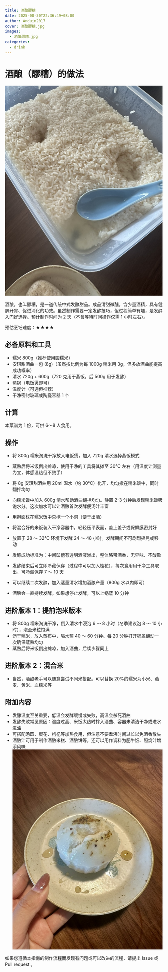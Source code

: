 ```yaml
---
title: 酒酿醪糟
date: 2025-08-30T22:36:49+08:00
author: Anduin2017
cover: 酒酿醪糟.jpg
images:
  - 酒酿醪糟.jpg
categories:
  - drink
---
```


# 酒酿（醪糟）的做法

![酒酿成品](./酒酿醪糟.jpeg)

酒酿，也叫醪糟，是一道传统中式发酵甜品。成品清甜微醺，含少量酒精，具有健脾开胃、促进消化的功效。虽然制作需要一定发酵技巧，但过程简单有趣，是发酵入门好选择。预计制作时间为 2 天（不含等待时间操作仅需 1 小时左右）。

预估烹饪难度：★★★★

## 必备原料和工具

- 糯米 800g（推荐使用圆糯米）
- 安琪甜酒曲一包 (8g)（虽然按比例为每 1000g 糯米用 3g，但多放酒曲能提高成功概率）
- 清水 720g + 600g（720 克用于蒸饭，后 500g 用于发酵）
- 蒸锅（电饭煲即可）
- 温度计（可选但推荐）
- 干净密封玻璃或陶瓷容器 1 个

## 计算

本菜谱为 1 份，可供 6～8 人食用。

## 操作

- 将 800g 糯米淘洗干净放入电饭煲，加入 720g 清水选择蒸饭模式
- 蒸熟后将米饭倒出摊凉，使用干净的工具将其摊至 30°C 左右（用温度计测量为宜，体感温热但不烫手）
- 将 8g 安琪甜酒曲用 20ml 温水（约 30°C）化开，均匀撒在糯米饭中，同时翻拌均匀
- 向糯米饭中加入 600g 清水帮助酒曲翻拌均匀。静置 2-3 分钟后发现糯米饭吸饱水分。这次加水可以让酒酿首次发酵便汤汁丰富
- 用擀面杖在糯米饭中央挖一个小洞（便于出酒）
- 将混合好的米饭装入干净容器中，轻轻压平表面，盖上盖子或保鲜膜密封好
- 放置于 28 ～ 32°C 环境下发酵 24 ～ 48 小时。发酵期间不可剧烈摇晃或移动
- 发酵成功标准为：中间凹槽有透明酒液渗出，整体略带酒香，无异味、不酸败
- 发酵结束后可立即冷藏保存（过程中可以加入桂花），每次食用用干净工具取出，可冷藏保存 7 ～ 10 天

- 可以继续二次发酵，加入适量清水增加酒酿产量（800g 水以内即可）
- 酒酿会一直持续发酵。如果想停止发酵，可以上锅蒸 10 分钟

## 进阶版本 1：提前泡米版本

- 将 800g 糯米淘洗干净，倒入清水中浸泡 6 ～ 8 小时（冬季建议泡 8 ～ 10 小时），泡至米粒饱满
- 沥干糯米，放入蒸布中，隔水蒸 40 ～ 60 分钟。每 20 分钟打开锅盖翻动一次确保蒸熟均匀
- 蒸熟后将米饭倒出摊凉，加入酒曲，后续步骤同上

## 进阶版本 2：混合米

- 当然，酒酿老手可以随意尝试不同米搭配。可以替换 20%的糯米为小米、燕麦、黄米、血糯米等

## 附加内容

- 发酵温度至关重要，低温会发酵缓慢或失败，高温会杀死酒曲
- 发酵失败常见原因：温度过高、米饭太热时拌入酒曲、容器未清洁干净或进水进油
- 可搭配汤圆、蛋花、枸杞等加热食用，但注意不要煮沸时间过长以免酒香散失
- 酒酿汁可用于制作酒酿米糕、酒酿饼等，还可以用作调料为肥牛饭、照烧汁增添风味
![酒酿米糕](./酒酿米糕.jpeg)

如果您遵循本指南的制作流程而发现有问题或可以改进的流程，请提出 Issue 或 Pull request 。
